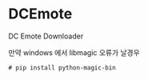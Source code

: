 # DCEmote
DC Emote Downloader

만약 windows 에서 libmagic 오류가 날경우

```
# pip install python-magic-bin
```
